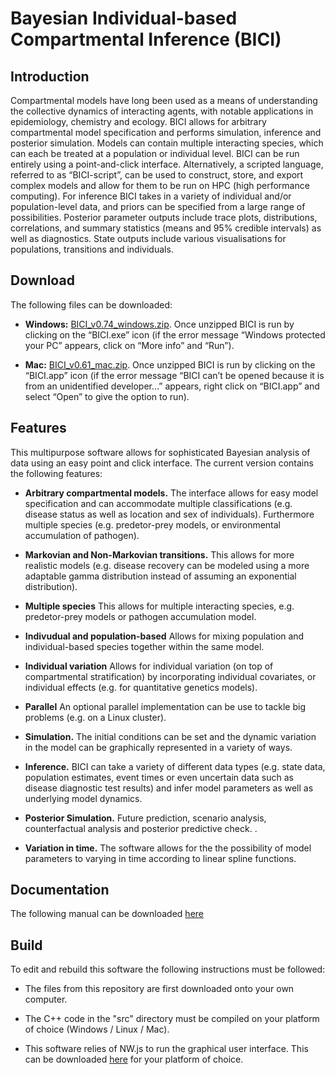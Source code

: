 ﻿# Bayesian Individual-based Compartmental Inference (BICI)

## Introduction

Compartmental models have long been used as a means of understanding the collective dynamics of interacting agents, with notable applications in epidemiology, chemistry and ecology. BICI allows for arbitrary compartmental model specification and performs simulation, inference and posterior simulation.
Models can contain multiple interacting species, which can each be treated at a population or individual level. BICI can be run entirely using a point-and-click interface. Alternatively, a scripted language, referred to as “BICI-script”, can be used to construct, store, and export complex models and allow for them to be run on HPC (high performance computing).
For inference BICI takes in a variety of individual and/or population-level data, and priors can be specified from a large range of possibilities. Posterior parameter outputs include trace plots, distributions, correlations, and summary statistics (means and 95% credible intervals) as well as diagnostics. State outputs include various visualisations for populations, transitions and individuals.

## Download

The following files can be downloaded:

* **Windows:** [BICI_v0.74_windows.zip](https://github.com/theITEAM/BICI/releases/download/v0.75/BICI_v0.75_windows.zip). Once unzipped BICI is run by clicking on the “BICI.exe” icon (if the error message “Windows protected your PC” appears, click on “More info” and “Run”).

* **Mac:** 
[BICI_v0.61_mac.zip](https://github.com/theITEAM/BICI/releases/download/v0.61/BICI_v0.61_mac.zip).
 Once unzipped BICI is run by clicking on the “BICI.app” icon (if the error message “BICI can’t be opened because it is from an unidentified developer…” appears, right click on “BICI.app” and select “Open” to give the option to run).

## Features

This multipurpose software allows for sophisticated Bayesian analysis of data using an easy point and click interface.
The current version contains the following features:

* **Arbitrary compartmental models.** The interface allows for easy model specification and can accommodate multiple classifications (e.g. disease status as well as location and sex of individuals). Furthermore multiple species (e.g. predetor-prey models, or environmental accumulation of pathogen).

* **Markovian and Non-Markovian transitions.** This allows for more realistic models (e.g. disease recovery can be modeled using a more adaptable gamma distribution instead of assuming an exponential distribution).

* **Multiple species** This allows for multiple interacting species, e.g. predetor-prey models or pathogen accumulation model.

* **Indivudual and population-based** Allows for mixing population and individual-based species together within the same model.

* **Individual variation** Allows for individual variation (on top of compartmental stratification) by incorporating individual covariates, or individual effects (e.g. for quantitative genetics models).

* **Parallel** An optional parallel implementation can be use to tackle big problems (e.g. on a Linux cluster).

* **Simulation.** The initial conditions can be set and the dynamic variation in the model can be graphically represented in a variety of ways.

* **Inference.** BICI can take a variety of different data types (e.g. state data, population estimates, event times or even uncertain data such as disease diagnostic test results) and infer model parameters as well as underlying model dynamics.

* **Posterior Simulation.** Future prediction, scenario analysis, counterfactual analysis and posterior predictive check. .

* **Variation in time.** The software allows for the the possibility of model parameters to varying in time according to linear spline functions. 

## Documentation

The following manual can be downloaded [here](BICI_Manual_v0.7.pdf)

## Build

To edit and rebuild this software the following instructions must be followed:

* The files from this repository are first downloaded onto your own computer.

* The C++ code in the "src" directory must be compiled on your platform of choice (Windows / Linux / Mac). 

* This software relies of NW.js to run the graphical user interface. This can be downloaded [here](https://github.com/nwjs/nw.js) for your platform of choice.  



